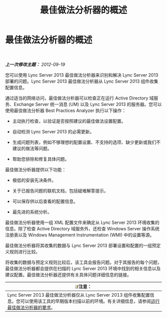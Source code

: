 ﻿---
title: 最佳做法分析器的概述
TOCTitle: 最佳做法分析器的概述
ms:assetid: c5fcaa05-eb1c-4092-90ad-177b127e795b
ms:mtpsurl: https://technet.microsoft.com/zh-cn/library/Gg591349(v=OCS.15)
ms:contentKeyID: 49314200
ms.date: 05/19/2016
mtps_version: v=OCS.15
ms.translationtype: HT
---

# 最佳做法分析器的概述

 

_**上一次修改主题：** 2012-09-19_

您可以使用 Lync Server 2013 最佳做法分析器来识别和解决 Lync Server 2013 部署的问题。Lync Server 2013 最佳做法分析器从 Lync Server 2013 组件收集配置信息。

通过适当的网络访问，最佳做法分析器可以检查正在运行 Active Directory 域服务、Exchange Server 统一消息 (UM) 以及 Lync Server 2013 的服务器。您可以使用最佳做法分析器 Best Practices Analyzer 执行以下操作：

  - 主动执行检查，以验证是否按照建议的最佳做法设置配置。

  - 自动检测 Lync Server 2013 的必需更新。

  - 生成问题列表，例如不够理想的配置设置、不支持的选项、缺少更新或我们不建议的做法等问题。

  - 帮助您排除和修复具体问题。

最佳做法分析器提供以下功能：

  - 极低的安装先决条件。

  - 关于已报告问题的联机文档，包括疑难解答提示。

  - 可以保存供以后查看的配置信息。

  - 最先进的系统分析。

最佳做法分析器使用一组 XML 配置文件来确定从 Lync Server 2013 环境收集的信息。除了检查 Active Directory 域服务外，还检查 Windows Server 操作系统注册表以及 Windows Management Instrumentation (WMI) 中的设置等源。

最佳做法分析器将其收集的数据与 Lync Server 2013 部署设置和配置的一组预定义规则进行比较。

将收集的数据与预定义规则比较后，该工具会报告问题。对于其报告的每个问题，最佳做法分析器都会提供在扫描的 Lync Server 2013 环境中找到的相关信息以及建议配置。最佳做法分析器还提供有关具体问题详细信息的链接。

<table>
<thead>
<tr class="header">
<th><img src="images/Dn783119.note(OCS.15).gif" title="note" alt="note" />注意：</th>
</tr>
</thead>
<tbody>
<tr class="odd">
<td>Lync Server 2013 最佳做法分析器仅从 Lync Server 2013 组件收集配置信息。您可以使用该工具的早期版本扫描以前的环境。有关详细信息，请参阅<a href="lync-server-2013-requirements-for-running-best-practices-analyzer.md">运行最佳做法分析器的要求</a>。</td>
</tr>
</tbody>
</table>

